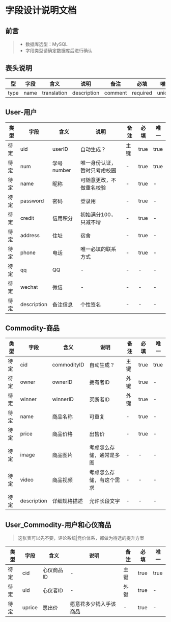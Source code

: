 # 字段设计说明文档

## 前言

> * 数据库选型：MySQL
> * 字段类型请确定数据库后进行确认

## 表头说明

| 型 | 字段 | 含义 | 说明 | 备注 | 必填 | 唯一 |
| - | - | - | - | - | - | - |
| type | name | translation | description | comment | required | unique |

## User-用户

| 类型 | 字段 | 含义 | 说明 | 备注 | 必填 | 唯一 |
| - | - | - | - | - | - | - |
| 待定 | uid | userID | 自动生成？ | 主键 | true | true |
| 待定 | num | 学号number | 唯一身份认证，暂时只考虑校园 | - | true | true |
| 待定 | name | 昵称 | 可随意更改，不做重名校验 | - | true | - |
| 待定 | password | 密码 | 登录用 | - | true | - |
| 待定 | credit | 信用积分 | 初始满分100，只减不增 | - | true | - |
| 待定 | address | 住址 | 宿舍 | - | true | - |
| 待定 | phone | 电话 | 唯一必填的联系方式 | - | true | - |
| 待定 | qq | QQ | - | - | - | - |
| 待定 | wechat | 微信 | - | - | - | - |
| 待定 | description | 备注信息 | 个性签名 | - | - | - |



## Commodity-商品
| 类型 | 字段 | 含义 | 说明 | 备注 | 必填 | 唯一 |
| - | - | - | - | - | - | - |
| 待定 | cid | commodityID | 自动生成？ | 主键 | true | true |
| 待定 | owner | ownerID | 拥有者ID | 外键 | true | - |
| 待定 | winner | winnerID | 买断者ID | 外键 | true | - |
| 待定 | name | 商品名称 | 可重复 | - | true | - |
| 待定 | price | 商品价格 | 出售价 | - | true | - |
| 待定 | image | 商品图片 | 考虑怎么存储，通常是多图 | - | - | - |
| 待定 | video | 商品视频 | 考虑怎么存储，有这个需求 | - | - | - |
| 待定 | description | 详细规格描述 | 允许长段文字 | - | - | - |


## User_Commodity-用户和心仪商品

> 这张表可以先不要，评论系统|竞价体系，都做为待选的提升方案

| 类型 | 字段 | 含义 | 说明 | 备注 | 必填 | 唯一 |
| - | - | - | - | - | - | - |
| 待定 | cid | 心仪商品ID | - | 主键 | true | true |
| 待定 | uid | 心仪者ID | - | 外键 | true | - |
| 待定 | uprice | 愿出价 | 愿意花多少钱入手该商品 | - | true | - |